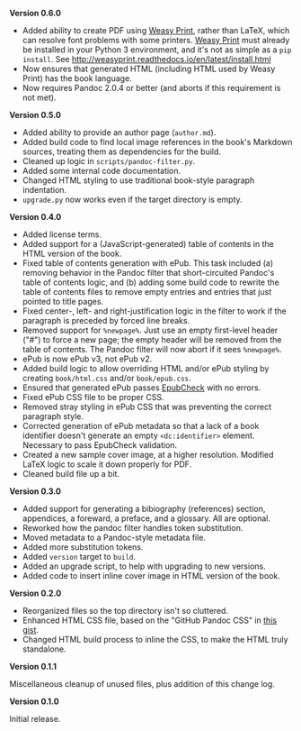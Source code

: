 **Version 0.6.0**

* Added ability to create PDF using [Weasy Print][], rather than LaTeX, which
  can resolve font problems with some printers. [Weasy Print][] must already be
  installed in your Python 3 environment, and it's not as simple as a
  `pip install`. See <http://weasyprint.readthedocs.io/en/latest/install.html>
* Now ensures that generated HTML (including HTML used by Weasy Print) has the
  book language.
* Now requires Pandoc 2.0.4 or better (and aborts if this requirement is not
  met).
  
[Weasy Print]: http://weasyprint.org/

**Version 0.5.0**

* Added ability to provide an author page (`author.md`).
* Added build code to find local image references in the book's Markdown
  sources, treating them as dependencies for the build.
* Cleaned up logic in `scripts/pandoc-filter.py`.
* Added some internal code documentation.
* Changed HTML styling to use traditional book-style paragraph indentation.
* `upgrade.py` now works even if the target directory is empty.

**Version 0.4.0**

* Added license terms.
* Added support for a (JavaScript-generated) table of contents in the HTML
  version of the book.
* Fixed table of contents generation with ePub. This task included (a)
  removing behavior in the Pandoc filter that short-circuited Pandoc's table
  of contents logic, and (b) adding some build code to rewrite the table of
  contents files to remove empty entries and entries that just pointed to
  title pages.
* Fixed center-, left- and right-justification logic in the filter to work if
  the paragraph is preceded by forced line breaks.
* Removed support for `%newpage%`. Just use an empty first-level header ("#")
  to force a new page; the empty header will be removed from the table of
  contents. The Pandoc filter will now abort if it sees `%newpage%`.
* ePub is now ePub v3, not ePub v2.
* Added build logic to allow overriding HTML and/or ePub styling by creating
  `book/html.css` and/or `book/epub.css`.
* Ensured that generated ePub passes
  [EpubCheck](https://github.com/IDPF/epubcheck) with no errors.
* Fixed ePub CSS file to be proper CSS.
* Removed stray styling in ePub CSS that was preventing the correct paragraph
  style.
* Corrected generation of ePub metadata so that a lack of a book identifier
  doesn't generate an empty `<dc:identifier>` element. Necessary to pass
  EpubCheck validation.
* Created a new sample cover image, at a higher resolution. Modified LaTeX
  logic to scale it down properly for PDF.
* Cleaned build file up a bit.

**Version 0.3.0**

* Added support for generating a bibiography (references) section, appendices,
  a foreward, a preface, and a glossary. All are optional.
* Reworked how the pandoc filter handles token substitution.
* Moved metadata to a Pandoc-style metadata file.
* Added more substitution tokens.
* Added `version` target to `build`.
* Added an upgrade script, to help with upgrading to new versions.
* Added code to insert inline cover image in HTML version of the book.

**Version 0.2.0**

* Reorganized files so the top directory isn't so cluttered.
* Enhanced HTML CSS file, based on the "GitHub Pandoc CSS" in
  [this gist](https://gist.github.com/Dashed/6714393).
* Changed HTML build process to inline the CSS, to make the HTML truly
  standalone.

**Version 0.1.1**

Miscellaneous cleanup of unused files, plus addition of this change log.

**Version 0.1.0**

Initial release.

